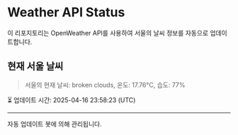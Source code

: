 
# Weather API Status

이 리포지토리는 OpenWeather API를 사용하여 서울의 날씨 정보를 자동으로 업데이트합니다.

## 현재 서울 날씨
> 서울의 현재 날씨: broken clouds, 온도: 17.76°C, 습도: 77%

⏳ 업데이트 시간: 2025-04-16 23:58:23 (UTC)

---
자동 업데이트 봇에 의해 관리됩니다.
